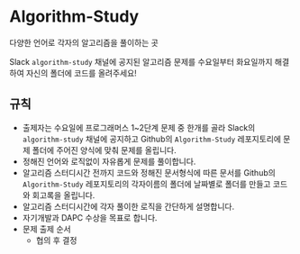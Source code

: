 # Algorithm-Study
다양한 언어로 각자의 알고리즘을 풀이하는 곳



 Slack  `algorithm-study` 채널에 공지된 알고리즘 문제를 수요일부터 화요일까지 해결하여 자신의 폴더에 코드를 올려주세요!

## 규칙

- 출제자는 수요일에 프로그래머스 1~2단계 문제 중 한개를 골라 Slack의 `algorithm-study` 채널에 공지하고 Github의 `Algorithm-Study` 레포지토리에 문제 폴더에 주어진 양식에 맞춰 문제를 올립니다.
- 정해진 언어와 로직없이 자유롭게 문제를 풀이합니다.
- 알고리즘 스터디시간 전까지 코드와 정해진 문서형식에 따른 문서를 Github의 `Algorithm-Study` 레포지토리의 각자이름의 폴더에 날짜별로 폴더를 만들고 코드와 회고록을 올립니다.
- 알고리즘 스터디시간에 각자 풀이한 로직을 간단하게 설명합니다.
- 자기개발과 DAPC 수상을 목표로 합니다.
- 문제 출제 순서
  - 협의 후 결정
